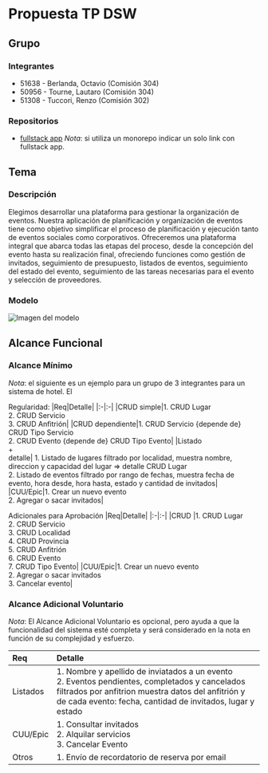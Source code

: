 # Propuesta TP DSW

## Grupo
### Integrantes
* 51638 - Berlanda, Octavio (Comisión 304)
* 50956 - Tourne, Lautaro (Comisión 304)
* 51308 - Tuccori, Renzo (Comisión 302)

### Repositorios
* [fullstack app]([http://hyperlinkToGihubOrGitlab](https://github.com/RenTuccori/Trabajo-Dsw))
*Nota*: si utiliza un monorepo indicar un solo link con fullstack app.

## Tema
### Descripción
Elegimos desarrollar una plataforma para gestionar la organización de eventos. Nuestra aplicación de planificación y organización de eventos tiene como objetivo simplificar el proceso de planificación y ejecución tanto de eventos sociales como corporativos. Ofreceremos una plataforma integral que abarca todas las etapas del proceso, desde la concepción del evento hasta su realización final, ofreciendo funciones como gestión de invitados, seguimiento de presupuesto, listados de eventos, seguimiento del estado del evento, seguimiento de las tareas necesarias para el evento y selección de proveedores. 

### Modelo

![Imagen del modelo]([url_de_la_imagen](https://drive.google.com/file/d/1wY-0JDNo3SaRp6FMSnI9KMyycjABL7qq/view?usp=sharing))

## Alcance Funcional 

### Alcance Mínimo

*Nota*: el siguiente es un ejemplo para un grupo de 3 integrantes para un sistema de hotel. El 

Regularidad:
|Req|Detalle|
|:-|:-|
|CRUD simple|1. CRUD Lugar<br>2. CRUD Servicio<br>3. CRUD Anfitrión|
|CRUD dependiente|1. CRUD Servicio {depende de} CRUD Tipo Servicio<br>2. CRUD Evento {depende de} CRUD Tipo Evento|
|Listado<br>+<br>detalle| 1. Listado de lugares filtrado por localidad, muestra nombre, direccion y capacidad del lugar => detalle CRUD Lugar<br> 2. Listado de eventos filtrado por rango de fechas, muestra fecha de evento, hora desde, hora hasta, estado y cantidad de invitados|
|CUU/Epic|1. Crear un nuevo evento<br>2. Agregar o sacar invitados|


Adicionales para Aprobación
|Req|Detalle|
|:-|:-|
|CRUD |1. CRUD Lugar<br>2. CRUD Servicio<br>3. CRUD Localidad<br>4. CRUD Provincia<br>5. CRUD Anfitrión<br>6. CRUD Evento<br>7. CRUD Tipo Evento|
|CUU/Epic|1. Crear un nuevo evento<br>2. Agregar o sacar invitados<br>3. Cancelar evento|


### Alcance Adicional Voluntario

*Nota*: El Alcance Adicional Voluntario es opcional, pero ayuda a que la funcionalidad del sistema esté completa y será considerado en la nota en función de su complejidad y esfuerzo.

|Req|Detalle|
|:-|:-|
|Listados |1. Nombre y apellido de inviatados a un evento <br>2. Eventos pendientes, completados y cancelados filtrados por anfitrion muestra datos del anfitrión y de cada evento: fecha, cantidad de invitados, lugar y estado |
|CUU/Epic|1. Consultar invitados <br>2. Alquilar servicios<br>3. Cancelar Evento|
|Otros|1. Envío de recordatorio de reserva por email|


